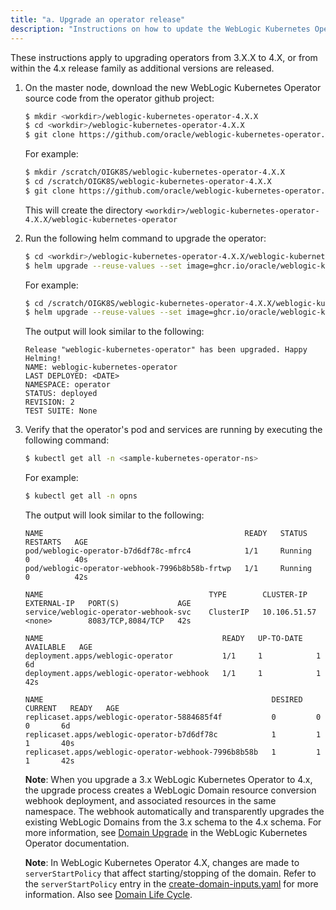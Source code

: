 ```yaml
---
title: "a. Upgrade an operator release"
description: "Instructions on how to update the WebLogic Kubernetes Operator version."
---
```



These instructions apply to upgrading operators from 3.X.X to 4.X, or from within the 4.x release family as additional versions are released.

1. On the master node, download the new WebLogic Kubernetes Operator source code from the operator github project:

   ```bash
   $ mkdir <workdir>/weblogic-kubernetes-operator-4.X.X
   $ cd <workdir>/weblogic-kubernetes-operator-4.X.X
   $ git clone https://github.com/oracle/weblogic-kubernetes-operator.git --branch v4.X.X 
   ```
   
   For example:

   ```bash
   $ mkdir /scratch/OIGK8S/weblogic-kubernetes-operator-4.X.X
   $ cd /scratch/OIGK8S/weblogic-kubernetes-operator-4.X.X
   $ git clone https://github.com/oracle/weblogic-kubernetes-operator.git --branch v4.X.X  
   ```

   This will create the directory `<workdir>/weblogic-kubernetes-operator-4.X.X/weblogic-kubernetes-operator`
   
1. Run the following helm command to upgrade the operator:   
  
   ```bash
   $ cd <workdir>/weblogic-kubernetes-operator-4.X.X/weblogic-kubernetes-operator
   $ helm upgrade --reuse-values --set image=ghcr.io/oracle/weblogic-kubernetes-operator:4.X.X --namespace <sample-kubernetes-operator-ns> --wait weblogic-kubernetes-operator kubernetes/charts/weblogic-operator
   ```
  
   For example:
  
   ```bash
   $ cd /scratch/OIGK8S/weblogic-kubernetes-operator-4.X.X/weblogic-kubernetes-operator
   $ helm upgrade --reuse-values --set image=ghcr.io/oracle/weblogic-kubernetes-operator:4.X.X --namespace operator --wait weblogic-kubernetes-operator kubernetes/charts/weblogic-operator
   ```


   The output will look similar to the following:
   
   ```
   Release "weblogic-kubernetes-operator" has been upgraded. Happy Helming!
   NAME: weblogic-kubernetes-operator
   LAST DEPLOYED: <DATE>
   NAMESPACE: operator
   STATUS: deployed
   REVISION: 2
   TEST SUITE: None
   ```
   
1. Verify that the operator's pod and services are running by executing the following command:

   ```bash
   $ kubectl get all -n <sample-kubernetes-operator-ns>
   ```

   For example:

   ```bash
   $ kubectl get all -n opns
   ```
	
   The output will look similar to the following:
   
   ```
   NAME                                             READY   STATUS    RESTARTS   AGE
   pod/weblogic-operator-b7d6df78c-mfrc4            1/1     Running   0          40s
   pod/weblogic-operator-webhook-7996b8b58b-frtwp   1/1     Running   0          42s

   NAME                                     TYPE        CLUSTER-IP     EXTERNAL-IP   PORT(S)             AGE
   service/weblogic-operator-webhook-svc    ClusterIP   10.106.51.57   <none>        8083/TCP,8084/TCP   42s

   NAME                                        READY   UP-TO-DATE   AVAILABLE   AGE
   deployment.apps/weblogic-operator           1/1     1            1           6d
   deployment.apps/weblogic-operator-webhook   1/1     1            1           42s

   NAME                                                   DESIRED   CURRENT   READY   AGE
   replicaset.apps/weblogic-operator-5884685f4f           0         0         0       6d
   replicaset.apps/weblogic-operator-b7d6df78c            1         1         1       40s
   replicaset.apps/weblogic-operator-webhook-7996b8b58b   1         1         1       42s
   ```
   
   **Note**: When you upgrade a 3.x WebLogic Kubernetes Operator to 4.x, the upgrade process creates a WebLogic Domain resource conversion webhook deployment, and associated resources in the same namespace. The webhook automatically and transparently upgrades the existing WebLogic Domains from the 3.x schema to the 4.x schema. For more information, see [Domain Upgrade](https://oracle.github.io/weblogic-kubernetes-operator/managing-operators/conversion-webhook/) in the WebLogic Kubernetes Operator documentation.
   
   **Note**: In WebLogic Kubernetes Operator 4.X, changes are made to `serverStartPolicy` that affect starting/stopping of the domain. Refer to the `serverStartPolicy` entry in the [create-domain-inputs.yaml](../../create-oig-domains/#prepare-the-create-domain-script) for more information. Also see [Domain Life Cycle](../../manage-oig-domains/domain-lifecycle).
